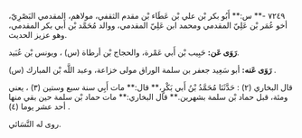 ٧٢٤٩ -** س:** أَبُو بكر بْن علي بْن عَطَاء بْن مقدم الثقفي، مولاهم، المقدمي البَصْرِيّ، أخو عُمَر بْن عَلِيّ المقدمي ومحمد ابن عَلِيّ المقدمي، ووالد مُحَمَّد بْن أَبي بكر المقدمي، وهو عزيز الحديث.

**رَوَى عَن:** حَبِيب بْن أَبي عَمْرة، والحجاج بْن أرطاة (س) ، ويونس بْن عُبَيد.

**رَوَى عَنه:** أبو سَعِيد جعفر بن سلمة الوراق مولى خزاعة، وعبد اللَّه بْن المبارك (س) .

قال البخاري (٢) : حَدَّثَنَا مُحَمَّدُ بْنُ أَبي بَكْرٍ،** قال:** مات أَبِي سنة سبع وستين (٣) ، يعني ومئة، قبل حماد بْن سلمة بشهرين.** قال البخاري:** مات حماد بْن سلمة حين بقي منها أحد عشر يوما (٤) .

روى له النَّسَائي.